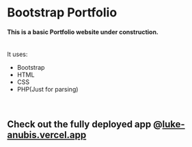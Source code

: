 # Bootstrap Portfolio


<h4>This is a basic Portfolio website under construction.</h4><br>
It uses:<br>
<ul>
<li>Bootstrap</li>
<li>HTML</li>
<li>CSS</li>
<li>PHP(Just for parsing)</li>
</ul>

<br>

## Check out the fully deployed app @[luke-anubis.vercel.app](https://luke-anubis.vercel.app/)
